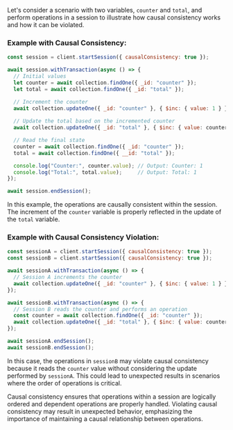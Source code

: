 Let's consider a scenario with two variables, `counter` and `total`, and perform operations in a session to illustrate how causal consistency works and how it can be violated.

### Example with Causal Consistency:

```javascript
const session = client.startSession({ causalConsistency: true });

await session.withTransaction(async () => {
  // Initial values
  let counter = await collection.findOne({ _id: "counter" });
  let total = await collection.findOne({ _id: "total" });

  // Increment the counter
  await collection.updateOne({ _id: "counter" }, { $inc: { value: 1 } });
  
  // Update the total based on the incremented counter
  await collection.updateOne({ _id: "total" }, { $inc: { value: counter.value } });

  // Read the final state
  counter = await collection.findOne({ _id: "counter" });
  total = await collection.findOne({ __id: "total" });

  console.log("Counter:", counter.value); // Output: Counter: 1
  console.log("Total:", total.value);     // Output: Total: 1
});

await session.endSession();
```

In this example, the operations are causally consistent within the session. The increment of the `counter` variable is properly reflected in the update of the `total` variable.

### Example with Causal Consistency Violation:

```javascript
const sessionA = client.startSession({ causalConsistency: true });
const sessionB = client.startSession({ causalConsistency: true });

await sessionA.withTransaction(async () => {
  // Session A increments the counter
  await collection.updateOne({ _id: "counter" }, { $inc: { value: 1 } });
});

await sessionB.withTransaction(async () => {
  // Session B reads the counter and performs an operation
  const counter = await collection.findOne({ _id: "counter" });
  await collection.updateOne({ _id: "total" }, { $inc: { value: counter.value } });
});

await sessionA.endSession();
await sessionB.endSession();
```

In this case, the operations in `sessionB` may violate causal consistency because it reads the `counter` value without considering the update performed by `sessionA`. This could lead to unexpected results in scenarios where the order of operations is critical.

Causal consistency ensures that operations within a session are logically ordered and dependent operations are properly handled. Violating causal consistency may result in unexpected behavior, emphasizing the importance of maintaining a causal relationship between operations.
